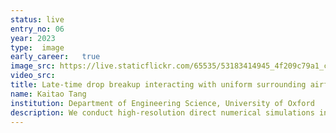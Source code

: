 ```yaml
---
status: live
entry_no: 06
year: 2023
type:  image 
early_career:   true
image_src: https://live.staticflickr.com/65535/53183414945_4f209c79a1_c_d.jpg
video_src: 
title: Late-time drop breakup interacting with uniform surrounding airflows
name: Kaitao Tang
institution: Department of Engineering Science, University of Oxford
description: We conduct high-resolution direct numerical simulations investigating the deformation and breakup of liquid drops interacting with uniform ambient airflows. The morphology of the drop before its breakup is governed by a competition between inertial and capillary forces; and in our regime of interest, the droplet deforms into a thin bag film attached to a toroidal rim. A recently developed numerical algorithm is applied to artificially create holes on the thin bag film and initiate its fragmentation, so that the resulting liquid drop statistics are not dependent on the grid size. The image shows the film breakup process with this algorithm applied, where one can observe the expansion of holes on the film, the formation of liquid ligaments following the merge two hole rims, and the subsequent breakup of the ligaments producing droplets with different sizes, which often experience shape oscillations.
---
```

